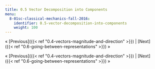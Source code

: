```yaml
---
title: 0.5 Vector Decomposition into Components
menu:
  8-01sc-classical-mechanics-fall-2016:
    identifier: 0.5-vector-decomposition-into-components
    weight: 100
---
```

« [Previous]({{< ref "0.4-vectors-magnitude-and-direction" >}}) | [Next]({{< ref "0.6-going-between-representations" >}}) »

« [Previous]({{< ref "0.4-vectors-magnitude-and-direction" >}}) | [Next]({{< ref "0.6-going-between-representations" >}}) »